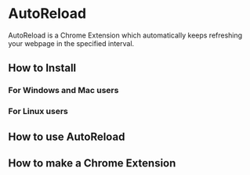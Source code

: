 # AutoReload

AutoReload is a Chrome Extension which automatically keeps refreshing your webpage in the specified interval.

## How to Install

### For Windows and Mac users

### For Linux users

## How to use AutoReload

## How to make a Chrome Extension

